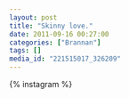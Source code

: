 ```yaml
---
layout: post
title: "Skinny love."
date: 2011-09-16 00:27:00
categories: ["Brannan"]
tags: []
media_id: "221515017_326209"
---
```


{% instagram %}
